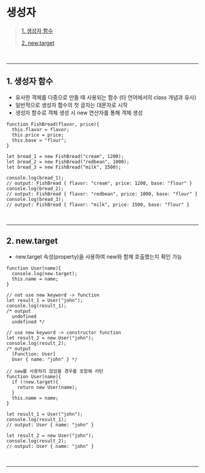 # 생성자

> [1. 생성자 함수](#1-생성자-함수)
>
> [2. new.target](#2-newtarget)

<br><hr>

## 1. 생성자 함수

- 유사한 객체를 다중으로 만들 때 사용되는 함수 (타 언어에서의 class 개념과 유사)
- 일반적으로 생성자 함수의 첫 글자는 대문자로 시작
- 생성자 함수로 객체 생성 시 new 연산자를 통해 객체 생성

```
function FishBread(flavor, price){
  this.flavor = flavor;
  this.price = price;
  this.base = "flour";
}

let bread_1 = new FishBread("cream", 1200);
let bread_2 = new FishBread("redbean", 1000);
let bread_3 = new FishBread("milk", 1500);

console.log(bread_1);
// output: FishBread { flavor: "cream", price: 1200, base: "flour" }
console.log(bread_2);
// output: FishBread { flavor: "redbean", price: 1000, base: "flour" }
console.log(bread_3);
// output: FishBread { flavor: "milk", price: 1500, base: "flour" }
```

<br><hr>

## 2. new.target

- new.target 속성(property)을 사용하여 new와 함께 호출했는지 확인 가능

```
function User(name){
  console.log(new.target);
  this.name = name;
}

// not use new keyword -> function
let result_1 = User("john");
console.log(result_1);
/* output
  undefined
  undefined */

// use new keyword -> constructor function
let result_2 = new User("john");
console.log(result_2);
/* output
  [Function: User]
  User { name: "john" } */

// new를 사용하지 않았을 경우를 포함해 리턴
function User(name){
  if (!new.target){
    return new User(name);
  }
  this.name = name;
}

let result_1 = User("john");
console.log(result_1);
// output: User { name: "john" }

let result_2 = new User("john");
console.log(result_2);
// output: User { name: "john" }
```

<br><hr>

